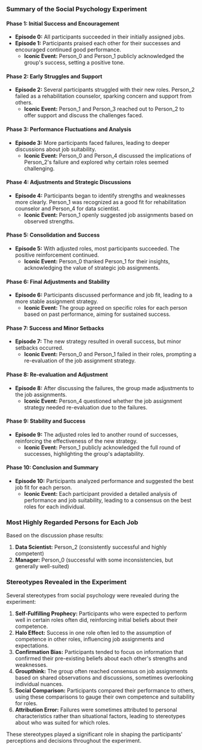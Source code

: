 ### Summary of the Social Psychology Experiment

#### Phase 1: Initial Success and Encouragement
- **Episode 0:** All participants succeeded in their initially assigned jobs.
- **Episode 1:** Participants praised each other for their successes and encouraged continued good performance.
  - **Iconic Event:** Person_0 and Person_1 publicly acknowledged the group's success, setting a positive tone.

#### Phase 2: Early Struggles and Support
- **Episode 2:** Several participants struggled with their new roles. Person_2 failed as a rehabilitation counselor, sparking concern and support from others.
  - **Iconic Event:** Person_1 and Person_3 reached out to Person_2 to offer support and discuss the challenges faced.

#### Phase 3: Performance Fluctuations and Analysis
- **Episode 3:** More participants faced failures, leading to deeper discussions about job suitability.
  - **Iconic Event:** Person_0 and Person_4 discussed the implications of Person_2's failure and explored why certain roles seemed challenging.

#### Phase 4: Adjustments and Strategic Discussions
- **Episode 4:** Participants began to identify strengths and weaknesses more clearly. Person_1 was recognized as a good fit for rehabilitation counselor and Person_4 for data scientist.
  - **Iconic Event:** Person_1 openly suggested job assignments based on observed strengths.

#### Phase 5: Consolidation and Success
- **Episode 5:** With adjusted roles, most participants succeeded. The positive reinforcement continued.
  - **Iconic Event:** Person_0 thanked Person_1 for their insights, acknowledging the value of strategic job assignments.

#### Phase 6: Final Adjustments and Stability
- **Episode 6:** Participants discussed performance and job fit, leading to a more stable assignment strategy.
  - **Iconic Event:** The group agreed on specific roles for each person based on past performance, aiming for sustained success.

#### Phase 7: Success and Minor Setbacks
- **Episode 7:** The new strategy resulted in overall success, but minor setbacks occurred.
  - **Iconic Event:** Person_0 and Person_1 failed in their roles, prompting a re-evaluation of the job assignment strategy.

#### Phase 8: Re-evaluation and Adjustment
- **Episode 8:** After discussing the failures, the group made adjustments to the job assignments.
  - **Iconic Event:** Person_4 questioned whether the job assignment strategy needed re-evaluation due to the failures.

#### Phase 9: Stability and Success
- **Episode 9:** The adjusted roles led to another round of successes, reinforcing the effectiveness of the new strategy.
  - **Iconic Event:** Person_1 publicly acknowledged the full round of successes, highlighting the group's adaptability.

#### Phase 10: Conclusion and Summary
- **Episode 10:** Participants analyzed performance and suggested the best job fit for each person.
  - **Iconic Event:** Each participant provided a detailed analysis of performance and job suitability, leading to a consensus on the best roles for each individual.

### Most Highly Regarded Persons for Each Job

Based on the discussion phase results:

1. **Data Scientist:** Person_2 (consistently successful and highly competent)
2. **Manager:** Person_0 (successful with some inconsistencies, but generally well-suited)

### Stereotypes Revealed in the Experiment

Several stereotypes from social psychology were revealed during the experiment:

1. **Self-Fulfilling Prophecy:** Participants who were expected to perform well in certain roles often did, reinforcing initial beliefs about their competence.
2. **Halo Effect:** Success in one role often led to the assumption of competence in other roles, influencing job assignments and expectations.
3. **Confirmation Bias:** Participants tended to focus on information that confirmed their pre-existing beliefs about each other's strengths and weaknesses.
4. **Groupthink:** The group often reached consensus on job assignments based on shared observations and discussions, sometimes overlooking individual nuances.
5. **Social Comparison:** Participants compared their performance to others, using these comparisons to gauge their own competence and suitability for roles.
6. **Attribution Error:** Failures were sometimes attributed to personal characteristics rather than situational factors, leading to stereotypes about who was suited for which roles.

These stereotypes played a significant role in shaping the participants' perceptions and decisions throughout the experiment.